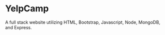 # YelpCamp

A full stack website utilizing HTML, Bootstrap, Javascript, Node, MongoDB, and Express.
